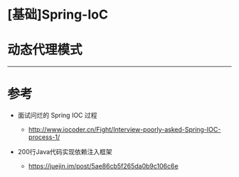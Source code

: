 # [基础]Spring-IoC


# 动态代理模式

---

# 参考


- 面试问烂的 Spring IOC 过程
  - http://www.iocoder.cn/Fight/Interview-poorly-asked-Spring-IOC-process-1/

- 200行Java代码实现依赖注入框架 
    - https://juejin.im/post/5ae86cb5f265da0b9c106c6e